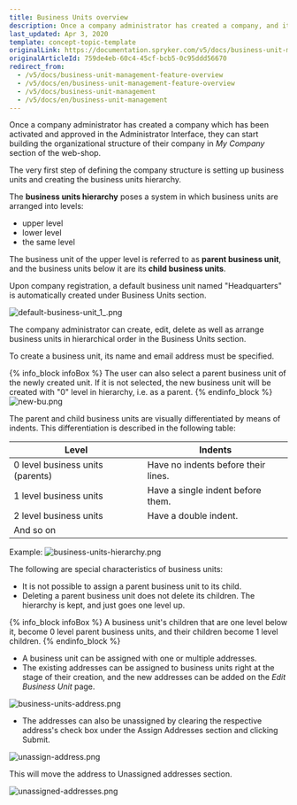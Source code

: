 ```yaml
---
title: Business Units overview
description: Once a company administrator has created a company, and it has been activated and approved, they can start building the organizational structure.
last_updated: Apr 3, 2020
template: concept-topic-template
originalLink: https://documentation.spryker.com/v5/docs/business-unit-management-feature-overview
originalArticleId: 759de4eb-60c4-45cf-bcb5-0c95ddd56670
redirect_from:
  - /v5/docs/business-unit-management-feature-overview
  - /v5/docs/en/business-unit-management-feature-overview
  - /v5/docs/business-unit-management
  - /v5/docs/en/business-unit-management
---
```


Once a company administrator has created a company which has been activated and approved in the Administrator Interface, they can start building the organizational structure of their company in _My Company_ section of the web-shop.

The very first step of defining the company structure is setting up business units and creating the business units hierarchy.

The **business units hierarchy** poses a system in which business units are arranged into levels:

* upper level
* lower level
* the same level

The business unit of the upper level is referred to as **parent business unit**, and the business units below it are its **child business units**.

Upon company registration, a default business unit named "Headquarters" is automatically created under Business Units section.

![default-business-unit_1_.png](https://spryker.s3.eu-central-1.amazonaws.com/docs/Features/Company+Account+Management/Business+Unit+Management/Business+Units+Management+Feature+Overview/default-business-unit_1_.png) 

The company administrator can create, edit, delete as well as arrange business units in hierarchical order in the Business Units section.

To create a business unit, its name and email address must be specified.

{% info_block infoBox %}
The user can also select a parent business unit of the newly created unit. If it is not selected, the new business unit will be created with "0" level in hierarchy, i.e. as a parent.
{% endinfo_block %}
![new-bu.png](https://spryker.s3.eu-central-1.amazonaws.com/docs/Features/Company+Account+Management/Business+Unit+Management/Business+Units+Management+Feature+Overview/new-bu.png) 

The parent and child business units are visually differentiated by means of indents. This differentiation is described in the following table:

| Level | Indents |
| --- | --- |
| 0 level business units (parents) | Have no indents before their lines. |
| 1 level business units | Have a single indent before them. |
| 2 level business units | Have a double indent. |
| And so on |

Example:
![business-units-hierarchy.png](https://spryker.s3.eu-central-1.amazonaws.com/docs/Features/Company+Account+Management/Business+Unit+Management/Business+Units+Management+Feature+Overview/business-units-hierarchy.png) 

The following are special characteristics of business units:

* It is not possible to assign a parent business unit to its child.
* Deleting a parent business unit does not delete its children. The hierarchy is kept, and just goes one level up.

{% info_block infoBox %}
A business unit's children that are one level below it, become 0 level parent business units, and their children become 1 level children.
{% endinfo_block %}

* A business unit can be assigned with one or multiple addresses.
* The existing addresses can be assigned to business units right at the stage of their creation, and the new addresses can be added on the _Edit Business Unit_ page.

![business-units-address.png](https://spryker.s3.eu-central-1.amazonaws.com/docs/Features/Company+Account+Management/Business+Unit+Management/Business+Units+Management+Feature+Overview/business-units-address.png) 

*  The addresses can also be unassigned by clearing the respective address's check box under the Assign Addresses section and clicking Submit.

![unassign-address.png](https://spryker.s3.eu-central-1.amazonaws.com/docs/Features/Company+Account+Management/Business+Unit+Management/Business+Units+Management+Feature+Overview/unassign-address.png) 

This will move the address to Unassigned addresses section.

![unassigned-addresses.png](https://spryker.s3.eu-central-1.amazonaws.com/docs/Features/Company+Account+Management/Business+Unit+Management/Business+Units+Management+Feature+Overview/unassigned-addresses.png) 

<!-- _Last review date: Feb 11, 2018_ by Helen Kravchenko -->

